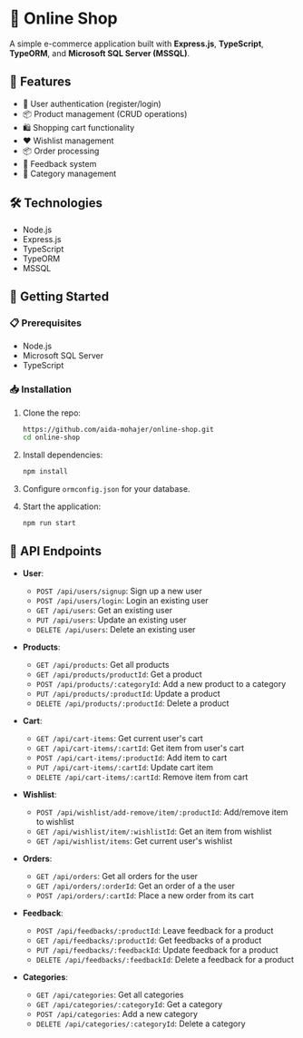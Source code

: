 # 🛒 Online Shop

A simple e-commerce application built with **Express.js**, **TypeScript**, **TypeORM**, and **Microsoft SQL Server (MSSQL)**.

## 🌟 Features

- 👤 User authentication (register/login)
- 📦 Product management (CRUD operations)
- 🛍️ Shopping cart functionality
- ❤️ Wishlist management
- 📦 Order processing
- 💬 Feedback system
- 📂 Category management

## 🛠️ Technologies

- Node.js
- Express.js
- TypeScript
- TypeORM
- MSSQL

## 🚀 Getting Started

### 📋 Prerequisites

- Node.js
- Microsoft SQL Server
- TypeScript

### 📥 Installation

1. Clone the repo:

   ```bash
   https://github.com/aida-mohajer/online-shop.git
   cd online-shop
   ```

2. Install dependencies:

   ```bash
   npm install
   ```

3. Configure `ormconfig.json` for your database.

4. Start the application:
   ```bash
   npm run start
   ```

## 📡 API Endpoints

- **User**:

  - `POST /api/users/signup`: Sign up a new user
  - `POST /api/users/login`: Login an existing user
  - `GET /api/users`: Get an existing user
  - `PUT /api/users`: Update an existing user
  - `DELETE /api/users`: Delete an existing user

- **Products**:

  - `GET /api/products`: Get all products
  - `GET /api/products/productId`: Get a product
  - `POST /api/products/:categoryId`: Add a new product to a category
  - `PUT /api/products/:productId`: Update a product
  - `DELETE /api/products/:productId`: Delete a product

- **Cart**:

  - `GET /api/cart-items`: Get current user's cart
  - `GET /api/cart-items/:cartId`: Get item from user's cart
  - `POST /api/cart-items/:productId`: Add item to cart
  - `PUT /api/cart-items/:cartId`: Update cart item
  - `DELETE /api/cart-items/:cartId`: Remove item from cart

- **Wishlist**:

  - `POST /api/wishlist/add-remove/item/:productId`: Add/remove item to wishlist
  - `GET /api/wishlist/item/:wishlistId`: Get an item from wishlist
  - `GET /api/wishlist/items`: Get current user's wishlist

- **Orders**:

  - `GET /api/orders`: Get all orders for the user
  - `GET /api/orders/:orderId`: Get an order of a the user
  - `POST /api/orders/:cartId`: Place a new order from its cart

- **Feedback**:

  - `POST /api/feedbacks/:productId`: Leave feedback for a product
  - `GET /api/feedbacks/:productId`: Get feedbacks of a product
  - `PUT /api/feedbacks/:feedbackId`: Update feedback for a product
  - `DELETE /api/feedbacks/:feedbackId`: Delete a feedback for a product

- **Categories**:
  - `GET /api/categories`: Get all categories
  - `GET /api/categories/:categoryId`: Get a category
  - `POST /api/categories`: Add a new category
  - `DELETE /api/categories/:categoryId`: Delete a category
